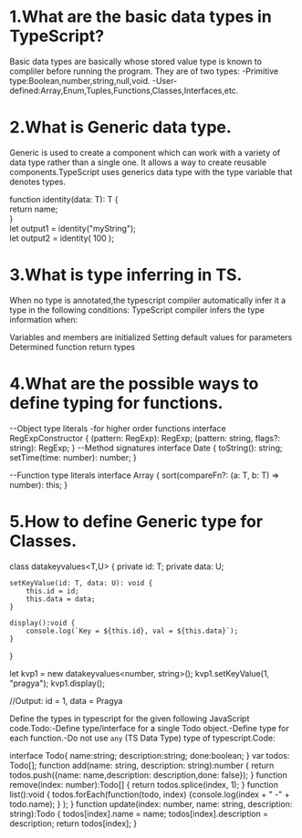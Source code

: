 # 1.What are the basic data types in TypeScript?
Basic data types are basically whose stored value type is known to compliler before running the program.
They are of two types:
-Primitive type:Boolean,number,string,null,void.
-User-defined:Array,Enum,Tuples,Functions,Classes,Interfaces,etc.

# 2.What is Generic data type.
Generic is used to create a component which can work with a variety of data type rather than a single one. It allows a way to create reusable components.TypeScript uses generics data type with the type variable <T> that denotes types.

function identity<T>(data: T): T {  
    return name;  
}  
let output1 = identity<string>("myString");  
let output2 = identity<number>( 100 );  

# 3.What is type inferring in TS.
When no type is annotated,the typescript compiler automatically infer it a type in the following conditions:
TypeScript compiler infers the type information when:

Variables and members are initialized
Setting default values for parameters
Determined function return types

# 4.What are the possible ways to define typing for functions.
--Object type literals -for higher order functions
interface RegExpConstructor {
  (pattern: RegExp): RegExp;
  (pattern: string, flags?: string): RegExp;
}
--Method signatures
interface Date {
  toString(): string;
  setTime(time: number): number;
  }
  
--Function type literals
interface Array<T> {
  sort(compareFn?: (a: T, b: T) => number): this;
}



# 5.How to define Generic type for Classes.
class datakeyvalues<T,U>
{ 
    private id: T;
    private data: U;

    setKeyValue(id: T, data: U): void { 
        this.id = id;
        this.data = data;
    }

    display():void { 
        console.log(`Key = ${this.id}, val = ${this.data}`);
    }
}

let kvp1 = new datakeyvalues<number, string>();
kvp1.setKeyValue(1, "pragya");
kvp1.display();

//Output: id = 1, data = Pragya

Define the types in typescript for the given following JavaScript code.Todo:-Define type/interface for a single Todo object.-Define type for each function.-Do not use `any` (TS Data Type) type of typescript.Code: 

interface Todo{
    name:string;
    description:string;
    done:boolean;
}
var todos: Todo[];
function add(name: string, description: string):number 
{
    return todos.push({name: name,description: description,done: false});
}
function remove(index: number):Todo[] 
{
    return todos.splice(index, 1);
}
function list():void 
{
    todos.forEach(function(todo, index)
     {console.log(index + " -" + todo.name);
    }
    );
}
function update(index: number, name: string, description: string):Todo 
{
    todos[index].name = name;
    todos[index].description = description;
    return todos[index];
}